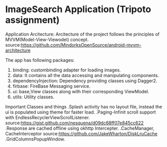 # ImageSearch Application (Tripoto assignment)
Application Arcitecture:
Arcitecture of the project follows the principles of MVVM(Model-View-Viewodel) concept.
source:https://github.com/MindorksOpenSource/android-mvvm-architecture

The app has following packages:
1. binding: custombinding adapter for loading images.
2. data: It contains all the data accessing and manipulating components.
3. dependencyInjection: Dependency providing classes using Dagger2.
4. firbase: FireBase Messaging service.
5. ui: base,View classes along with their corresponding ViewModel.
6. utils: Utility classes.

Important Classes and things
.Splash activity has no layout file, instead the ui is populated using theme for faster load.
.Paging-Infinit scroll support with EndlessRecyclerViewScrollListener.
 source:https://gist.github.com/nesquena/d09dc68ff07e845cc622
.Response are cached offline using okhttp Intercepter.
.CacheManager, CacheInterceptor
 source:https://github.com/JakeWharton/DiskLruCache
.GridColumnsPopupWindow.


